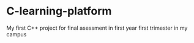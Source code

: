 # C-learning-platform
My first C++ project for final asessment in first year first trimester in my campus
